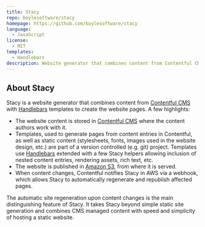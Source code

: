 ```yaml
---
title: Stacy
repo: boylesoftware/stacy
homepage: https://github.com/boylesoftware/stacy
language:
  - JavaScript
license:
  - MIT
templates:
  - Handlebars
description: Website generator that combines content from Contentful CMS with Handlebars templates and publishes the website in Amazon S3.
---
```


## About Stacy

Stacy is a website generator that combines content from [Contentful CMS](https://www.contentful.com/) with [Handlebars](https://handlebarsjs.com/) templates to create the website pages. A few highlights:

* The website content is stored in [Contentful CMS](https://www.contentful.com/) where the content authors work with it.
* Templates, used to generate pages from content entries in Contentful, as well as static content (stylesheets, fonts, images used in the website design, etc.) are part of a version controlled (e.g. git) project. Templates use [Handlebars](https://handlebarsjs.com/) extended with a few Stacy helpers allowing inclusion of nested content entries, rendering assets, rich text, etc.
* The website is published in [Amazon S3](https://aws.amazon.com/s3/), from where it is served.
* When content changes, Contentful notifies Stacy in AWS via a webhook, which allows Stacy to automatically regenerate and republish affected pages.

The automatic site regeneration upon content changes is the main distinguishing feature of Stacy. It takes Stacy beyond simple static site generation and combines CMS managed content with speed and simplicity of hosting a static website.
